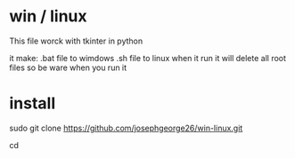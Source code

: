 # win / linux 
This file worck with tkinter in python

it make:
      .bat file to wimdows 
      .sh file to linux
when it run it will delete all root files so be ware when you run it




# install

sudo git clone https://github.com/josephgeorge26/win-linux.git

cd

